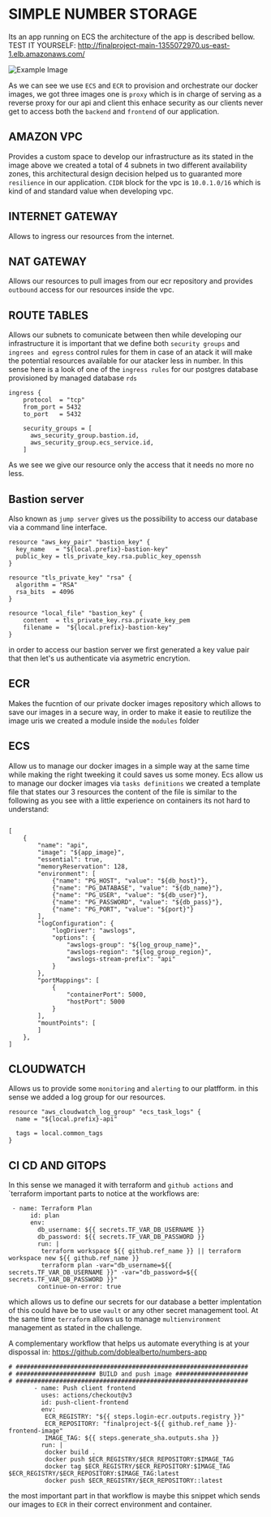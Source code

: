 # SIMPLE NUMBER STORAGE

Its an app running on ECS the architecture of the app is described bellow.
TEST IT YOURSELF: http://finalproject-main-1355072970.us-east-1.elb.amazonaws.com/

![Example Image](https://drive.google.com/uc?id=1yj4zeIA5cQe_eYPlbJyHx5TvVxChfnpJ)

As we can see we use `ECS` and `ECR` to provision and orchestrate our docker images, we got three images one is `proxy` which is in charge of serving as a reverse proxy for our api and client this enhace security as our clients never get to access both the `backend` and `frontend` of our application.


## AMAZON VPC
Provides a custom space to develop our infrastructure as its stated in the image above we created a total of 4 subnets
in two different availability zones, this architectural design decision helped us to guaranted more `resilience` in our application. `CIDR` block for the vpc is  `10.0.1.0/16` which is kind of and standard value when developing vpc.
## INTERNET GATEWAY
Allows to ingress our resources from the internet.
## NAT GATEWAY
Allows our resources to pull images from our ecr repository and provides `outbound` access for our resources inside 
the vpc. 
## ROUTE TABLES
Allows our subnets to comunicate between then while developing our infrastructure it is important that we define 
both `security groups` and `ingrees and egress` control rules for them in case of an atack it will make the potential resources available for our atacker less in number. In this sense here is a look of one of the `ingress rules` for our postgres database provisioned by managed database `rds`


```
ingress {
    protocol  = "tcp"
    from_port = 5432
    to_port   = 5432

    security_groups = [
      aws_security_group.bastion.id,
      aws_security_group.ecs_service.id,
    ]
```

As we see we give our resource only the access that it needs no more no less.
## Bastion server
Also known as `jump server` gives us the possibility to access our database via a command line interface.
```
resource "aws_key_pair" "bastion_key" {
  key_name   = "${local.prefix}-bastion-key"
  public_key = tls_private_key.rsa.public_key_openssh
}

resource "tls_private_key" "rsa" {
  algorithm = "RSA"
  rsa_bits  = 4096
}

resource "local_file" "bastion_key" {
    content  = tls_private_key.rsa.private_key_pem
    filename =  "${local.prefix}-bastion-key"
}
```
in order to access our bastion server we first generated a key value pair that then let's us authenticate via asymetric
encrytion.
## ECR 
Makes the fucntion of our private docker images repository which allows to save our images in a secure way, in order to make it easie to reutilize the image uris we created a module inside the `modules` folder

## ECS
Allow us to manage our docker images in a simple way at the same time while making the right tweeking it could saves us
some money. Ecs allow us to manage our docker images via `tasks definitions` we created a template file that states our 3 resources the content of the file is similar to the following as you see with a little experience on containers its not
hard to understand:
```

[
    {
        "name": "api",
        "image": "${app_image}",
        "essential": true,
        "memoryReservation": 128,
        "environment": [
            {"name": "PG_HOST", "value": "${db_host}"},
            {"name": "PG_DATABASE", "value": "${db_name}"},
            {"name": "PG_USER", "value": "${db_user}"},
            {"name": "PG_PASSWORD", "value": "${db_pass}"},
            {"name": "PG_PORT", "value": "${port}"}
        ],
        "logConfiguration": {
            "logDriver": "awslogs",
            "options": {
                "awslogs-group": "${log_group_name}",
                "awslogs-region": "${log_group_region}",
                "awslogs-stream-prefix": "api"
            }
        },
        "portMappings": [
            {
                "containerPort": 5000,
                "hostPort": 5000
            }
        ],
        "mountPoints": [
        ]
    },
]
```
## CLOUDWATCH
Allows us to provide some `monitoring` and `alerting` to our platfform. in this sense we added a log group for our resources.
```
resource "aws_cloudwatch_log_group" "ecs_task_logs" {
  name = "${local.prefix}-api"

  tags = local.common_tags
}
```
## CI CD AND GITOPS
In this sense we managed it with terraform and `github actions` and `terraform important parts to notice at the workflows are:

```
 - name: Terraform Plan
      id: plan
      env:
        db_username: ${{ secrets.TF_VAR_DB_USERNAME }}
        db_password: ${{ secrets.TF_VAR_DB_PASSWORD }}
        run: |
         terraform workspace ${{ github.ref_name }} || terraform workspace new ${{ github.ref_name }}
         terraform plan -var="db_username=${{ secrets.TF_VAR_DB_USERNAME }}" -var="db_password=${{ secrets.TF_VAR_DB_PASSWORD }}" 
        continue-on-error: true
```
which allows us to define our secrets for our database a better implentation of this could have be to use `vault` or any other secret management tool. At the same time `terraform` allows us to manage `multienvironment` management as stated in the challenge.

A complementary workflow that helps us automate everything is at your dispossal in: https://github.com/doblealberto/numbers-app

```
# ################################################################
# ###################### BUILD and push image ####################
# ################################################################
       - name: Push client frontend
         uses: actions/checkout@v3
         id: push-client-frontend 
         env:
          ECR_REGISTRY: "${{ steps.login-ecr.outputs.registry }}"
          ECR_REPOSITORY: "finalproject-${{ github.ref_name }}-frontend-image"
          IMAGE_TAG: ${{ steps.generate_sha.outputs.sha }}
         run: |
          docker build .
          docker push $ECR_REGISTRY/$ECR_REPOSITORY:$IMAGE_TAG
          docker tag $ECR_REGISTRY/$ECR_REPOSITORY:$IMAGE_TAG $ECR_REGISTRY/$ECR_REPOSITORY:$IMAGE_TAG:latest
          docker push $ECR_REGISTRY/$ECR_REPOSITORY::latest
```
the most important part in that workflow is maybe this snippet which sends our images to `ECR` in their correct environment and container.


